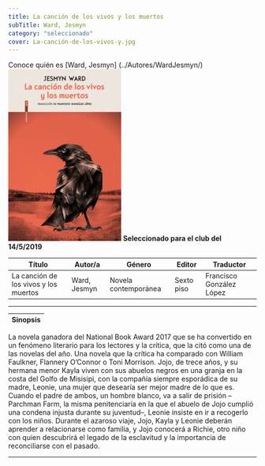 ```yaml
---
title: La canción de los vivos y los muertos
subTitle: Ward, Jesmyn
category: "seleccionado"
cover: La-canción-de-los-vivos-y.jpg
---
```

Conoce quién es [Ward, Jesmyn] (../Autores/WardJesmyn/)
!["Imagen no encontrada"](La-canción-de-los-vivos-y.jpg)
**__Seleccionado para el club del 14/5/2019__**

Título | Autor/a | Género | Editor | Traductor |
------ | ------- | ------ | ------ | --------- |
La canción de los vivos y los muertos | Ward, Jesmyn | Novela contemporánea | Sexto piso | Francisco González López|
***
|Sinopsis|
|--------|
La novela ganadora del National Book Award 2017 que se ha convertido en un fenómeno literario para los lectores y la crítica, que la citó como una de las novelas del año.
Una novela que la crítica ha comparado con William Faulkner, Flannery O’Connor o Toni Morrison. Jojo, de trece años, y su hermana menor Kayla viven con sus abuelos negros en una granja en la costa del Golfo de Misisipi, con la compañía siempre esporádica de su madre, Leonie, una mujer que desearía ser mejor madre de lo que es. Cuando el padre de ambos, un hombre blanco, va a salir de prisión –Parchman Farm, la misma penitenciaría en la que el abuelo de Jojo cumplió una condena injusta durante su juventud–, Leonie insiste en ir a recogerlo con los niños. Durante el azaroso viaje, Jojo, Kayla y Leonie deberán aprender a relacionarse como familia, y Jojo conocerá a Richie, otro niño con quien descubrirá el legado de la esclavitud y la importancia de reconciliarse con el pasado.
***